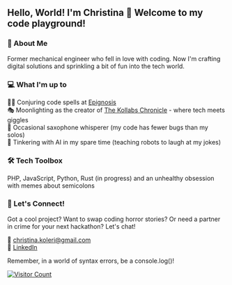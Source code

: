 ## Hello, World! I'm Christina 🖖 Welcome to my code playground!

### 🚀 About Me

Former mechanical engineer who fell in love with coding. Now I'm crafting digital solutions and sprinkling a bit of fun into the tech world.

### 💻 What I'm up to

🧙‍♀️ Conjuring code spells at [Epignosis](https://www.epignosishq.com) \
🎭 Moonlighting as the creator of [The Kollabs Chronicle](https://kollabs.dev/) - where tech meets giggles \
🎷 Occasional saxophone whisperer (my code has fewer bugs than my solos) \
🤖 Tinkering with AI in my spare time (teaching robots to laugh at my jokes)

### 🛠️ Tech Toolbox

PHP, JavaScript, Python, Rust (in progress) and an unhealthy obsession with memes about semicolons

### 🤝 Let's Connect!

Got a cool project? Want to swap coding horror stories? Or need a partner in crime for your next hackathon? Let's chat!

📧 [christina.koleri@gmail.com](mailto:christina.koleri@gmail.com) \
🔗 [LinkedIn](https://www.linkedin.com/in/christina-koleri-8011671b8/)

Remember, in a world of syntax errors, be a console.log()!

[![Visitor Count](https://visitor-badge.laobi.icu/badge?page_id=Chris-Kol.Chris-Kol)](https://github.com/Chris-Kol)
